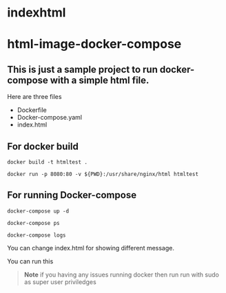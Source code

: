 # indexhtml

# html-image-docker-compose

## This is just a sample project to run docker-compose with a simple html file.

Here are three files
- Dockerfile
- Docker-compose.yaml
- index.html

## For docker build

`docker build -t htmltest .`

`docker run -p 8080:80 -v ${PWD}:/usr/share/nginx/html htmltest`

## For running Docker-compose

`docker-compose up -d`

`docker-compose ps`

`docker-compose logs`

You can change index.html for showing different message.

You can run this 


> **Note** if you having any issues running docker then run run with sudo as super user priviledges 
